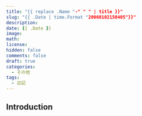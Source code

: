```yaml
---
title: "{{ replace .Name "-" " " | title }}"
slug: "{{ .Date | time.Format "20060102150405"}}"
description: 
date: {{ .Date }}
image: 
math: 
license: 
hidden: false
comments: false
draft: true
categories:
  - その他
tags:
  - 日記
---
```


## Introduction
